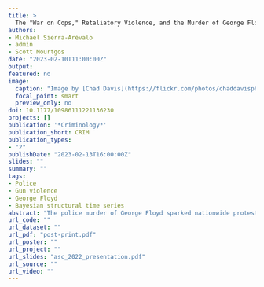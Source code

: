 ```yaml
---
title: >
  The "War on Cops," Retaliatory Violence, and the Murder of George Floyd
authors:
- Michael Sierra-Arévalo
- admin
- Scott Mourtgos
date: "2023-02-10T11:00:00Z"
output: 
featured: no
image:
  caption: "Image by [Chad Davis](https://flickr.com/photos/chaddavisphotography/) on [Flickr](https://flic.kr/p/2j7Gp9i), [CC BY-SA 2.0](https://creativecommons.org/licenses/by-sa/2.0/)"
  focal_point: smart
  preview_only: no
doi: 10.1177/10986111221136230
projects: []
publication: '*Criminology*'
publication_short: CRIM
publication_types: 
- "2"
publishDate: "2023-02-13T16:00:00Z"
slides: ""
summary: ""
tags:
- Police
- Gun violence
- George Floyd
- Bayesian structural time series
abstract: "The police murder of George Floyd sparked nationwide protests in the summer of 2020 and revived claims that public outcry over such high-profile police killings perpetuated a violent *war on cops*. Using data collected by the Gun Violence Archive (GVA) on firearm assaults of U.S. police officers, we use Bayesian structural time series (BSTS) modeling to empirically assess if and how patterns of firearm assault on police officers in the United States were influenced by the police murder of George Floyd. Our analysis finds that the murder of George Floyd was associated with a 3-week spike in firearm assaults on police, after which the trend in firearms assaults dropped to levels only slightly above that which were predicted by pre-Floyd data. We discuss potential explanations for these findings and consider their relevance to the contemporary discussion of a *war on cops*, violence, and officer safety."
url_code: ""
url_dataset: ""
url_pdf: "post-print.pdf"
url_poster: ""
url_project: ""
url_slides: "asc_2022_presentation.pdf"
url_source: ""
url_video: ""
---
```


